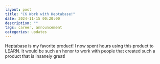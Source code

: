 ```yaml
---
layout: post
title: "CK Work with Heptabase!"
date: 2024-11-15 00:20:00
description: ""
tags: career, announcement
categories: updates
---
```


Heptabase is my favorite product! I now spent hours using this product to LEARN. It would be such an honor to work with people that created such a product that is insanely great!
